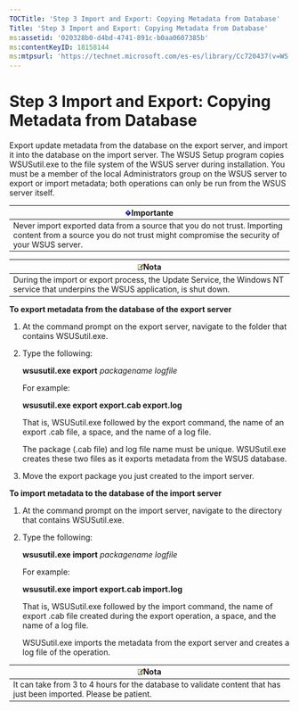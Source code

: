 ```yaml
---
TOCTitle: 'Step 3 Import and Export: Copying Metadata from Database'
Title: 'Step 3 Import and Export: Copying Metadata from Database'
ms:assetid: '020328b0-d4bd-4741-891c-b0aa0607385b'
ms:contentKeyID: 18158144
ms:mtpsurl: 'https://technet.microsoft.com/es-es/library/Cc720437(v=WS.10)'
---
```


Step 3 Import and Export: Copying Metadata from Database
========================================================

Export update metadata from the database on the export server, and import it into the database on the import server. The WSUS Setup program copies WSUSutil.exe to the file system of the WSUS server during installation. You must be a member of the local Administrators group on the WSUS server to export or import metadata; both operations can only be run from the WSUS server itself.

| ![](images/Cc720437.Important(WS.10).gif)Importante                                                                                    |
|---------------------------------------------------------------------------------------------------------------------------------------------------------------------|
| Never import exported data from a source that you do not trust. Importing content from a source you do not trust might compromise the security of your WSUS server. |

| ![](images/Cc720437.note(WS.10).gif)Nota                                                              |
|------------------------------------------------------------------------------------------------------------------------------------|
| During the import or export process, the Update Service, the Windows NT service that underpins the WSUS application, is shut down. |

**To export metadata from the database of the export server**
1.  At the command prompt on the export server, navigate to the folder that contains WSUSutil.exe.

2.  Type the following:

    **wsusutil.exe export** *packagename logfile*

    For example:

    **wsusutil.exe export export.cab export.log**

    That is, WSUSutil.exe followed by the export command, the name of an export .cab file, a space, and the name of a log file.

    The package (.cab file) and log file name must be unique. WSUSutil.exe creates these two files as it exports metadata from the WSUS database.

3.  Move the export package you just created to the import server.

**To import metadata to the database of the import server**
1.  At the command prompt on the import server, navigate to the directory that contains WSUSutil.exe.

2.  Type the following:

    **wsusutil.exe import** *packagename logfile*

    For example:

    **wsusutil.exe import export.cab import.log**

    That is, WSUSutil.exe followed by the import command, the name of export .cab file created during the export operation, a space, and the name of a log file.

    WSUSutil.exe imports the metadata from the export server and creates a log file of the operation.

| ![](images/Cc720437.note(WS.10).gif)Nota                                              |
|--------------------------------------------------------------------------------------------------------------------|
| It can take from 3 to 4 hours for the database to validate content that has just been imported. Please be patient. |
